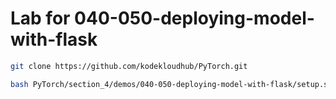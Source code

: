 # Lab for 040-050-deploying-model-with-flask
```bash
git clone https://github.com/kodekloudhub/PyTorch.git
```

```bash
bash PyTorch/section_4/demos/040-050-deploying-model-with-flask/setup.sh
```
